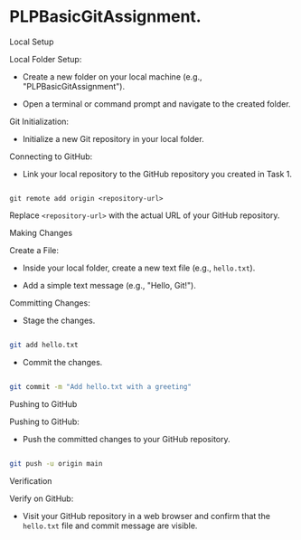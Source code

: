 # PLPBasicGitAssignment.

 Local Setup

 Local Folder Setup:

  - Create a new folder on your local machine (e.g., "PLPBasicGitAssignment").

  - Open a terminal or command prompt and navigate to the created folder.



 Git Initialization:

  - Initialize a new Git repository in your local folder.



 Connecting to GitHub:

  - Link your local repository to the GitHub repository you created in Task 1.

   ```

git remote add origin <repository-url>

   ```

   Replace `<repository-url>` with the actual URL of your GitHub repository.



 Making Changes

 Create a File:

  - Inside your local folder, create a new text file (e.g., `hello.txt`).

  - Add a simple text message (e.g., "Hello, Git!").



 Committing Changes:

  - Stage the changes.

   ```bash

   git add hello.txt

   ```

  - Commit the changes.

   ```bash

   git commit -m "Add hello.txt with a greeting"

   ```



 Pushing to GitHub

 Pushing to GitHub:

  - Push the committed changes to your GitHub repository.

   ```bash

   git push -u origin main

   ```

 Verification

 Verify on GitHub:

  - Visit your GitHub repository in a web browser and confirm that the `hello.txt` file and commit message are visible.
